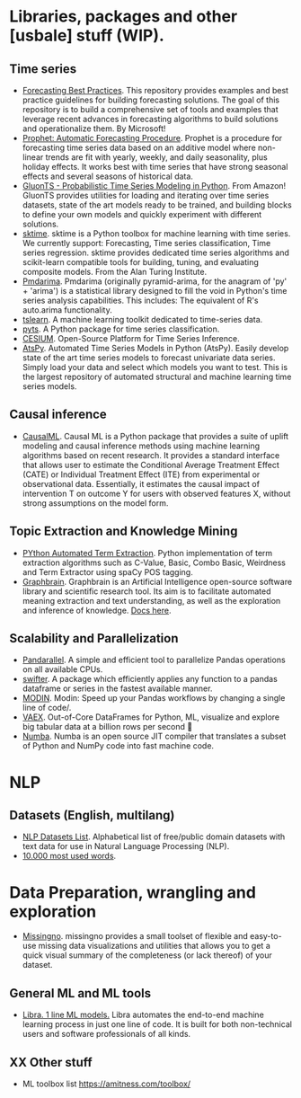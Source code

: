 # Libraries, packages and other [usbale] stuff (WIP).


## Time series
* [Forecasting Best Practices](https://github.com/microsoft/forecasting). This repository provides examples and best practice guidelines for building forecasting solutions. The goal of this repository is to build a comprehensive set of tools and examples that leverage recent advances in forecasting algorithms to build solutions and operationalize them. By Microsoft!
* [Prophet: Automatic Forecasting Procedure](https://github.com/facebook/prophet). Prophet is a procedure for forecasting time series data based on an additive model where non-linear trends are fit with yearly, weekly, and daily seasonality, plus holiday effects. It works best with time series that have strong seasonal effects and several seasons of historical data.
* [GluonTS - Probabilistic Time Series Modeling in Python](https://github.com/awslabs/gluon-ts). From Amazon! GluonTS provides utilities for loading and iterating over time series datasets, state of the art models ready to be trained, and building blocks to define your own models and quickly experiment with different solutions.
* [sktime](https://github.com/alan-turing-institute/sktime). sktime is a Python toolbox for machine learning with time series. We currently support: Forecasting, Time series classification, Time series regression. sktime provides dedicated time series algorithms and scikit-learn compatible tools for building, tuning, and evaluating composite models. From the Alan Turing Institute.
* [Pmdarima](https://github.com/alkaline-ml/pmdarima). Pmdarima (originally pyramid-arima, for the anagram of 'py' + 'arima') is a statistical library designed to fill the void in Python's time series analysis capabilities. This includes: The equivalent of R's auto.arima functionality.
* [tslearn](https://github.com/tslearn-team/tslearn). A machine learning toolkit dedicated to time-series data.
* [pyts](https://github.com/johannfaouzi/pyts). A Python package for time series classification.
* [CESIUM](https://github.com/cesium-ml/cesium). Open-Source Platform for Time Series Inference.
* [AtsPy](https://github.com/firmai/atspy). Automated Time Series Models in Python (AtsPy). Easily develop state of the art time series models to forecast univariate data series. Simply load your data and select which models you want to test. This is the largest repository of automated structural and machine learning time series models.


## Causal inference
* [CausalML](https://github.com/uber/causalml). Causal ML is a Python package that provides a suite of uplift modeling and causal inference methods using machine learning algorithms based on recent research. It provides a standard interface that allows user to estimate the Conditional Average Treatment Effect (CATE) or Individual Treatment Effect (ITE) from experimental or observational data. Essentially, it estimates the causal impact of intervention T on outcome Y for users with observed features X, without strong assumptions on the model form.


## Topic Extraction and Knowledge Mining
* [PYthon Automated Term Extraction](https://github.com/kevinlu1248/pyate). Python implementation of term extraction algorithms such as C-Value, Basic, Combo Basic, Weirdness and Term Extractor using spaCy POS tagging.
* [Graphbrain](https://github.com/graphbrain/graphbrain). Graphbrain is an Artificial Intelligence open-source software library and scientific research tool. Its aim is to facilitate automated meaning extraction and text understanding, as well as the exploration and inference of knowledge. [Docs here](https://graphbrain.net/overview/hypergraph.html).

## Scalability and Parallelization
* [Pandarallel](https://github.com/nalepae/pandarallel). A simple and efficient tool to parallelize Pandas operations on all available CPUs.
* [swifter](https://github.com/jmcarpenter2/swifter). A package which efficiently applies any function to a pandas dataframe or series in the fastest available manner.
* [MODIN](https://github.com/modin-project/modin). Modin: Speed up your Pandas workflows by changing a single line of code/\.
* [VAEX](https://github.com/vaexio/vaex). Out-of-Core DataFrames for Python, ML, visualize and explore big tabular data at a billion rows per second 🚀
* [Numba](http://numba.pydata.org/). Numba is an open source JIT compiler that translates a subset of Python and NumPy code into fast machine code.


# NLP
## Datasets (English, multilang)
* [NLP Datasets List](https://github.com/niderhoff/nlp-datasets/blob/master/README.md). Alphabetical list of free/public domain datasets with text data for use in Natural Language Processing (NLP).
* [10.000 most used words](https://github.com/first20hours/google-10000-english).


# Data Preparation, wrangling and exploration
* [Missingno](https://github.com/ResidentMario/missingno). missingno provides a small toolset of flexible and easy-to-use missing data visualizations and utilities that allows you to get a quick visual summary of the completeness (or lack thereof) of your dataset.


## General ML and ML tools
* [Libra. 1 line ML models.](https://github.com/Palashio/libra) Libra automates the end-to-end machine learning process in just one line of code. It is built for both non-technical users and software professionals of all kinds.


## XX Other stuff
* ML toolbox list https://amitness.com/toolbox/
